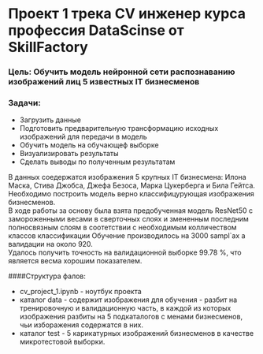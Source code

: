 # Проект 1 трека CV инженер курса профессия DataScinse от SkillFactory  

### Цель: Обучить модель нейронной сети распознаванию изображений лиц 5 известных IT бизнесменов
### Задачи: 
- Загрузить данные 
- Подготовить предварительную трансформацию исходных изображений для передачи в модель
- Обучить модель на обучающеф выборке
- Визуализировать результаты
- Сделать выводы по полученным результатам 

В данных соедержатся изображения 5 крупных IT бизнесмена: Илона Маска, Стива Джобса, Джефа Безоса, Марка Цукерберга и Била Гейтса.  
Необходимо построить модель верно классифицурующая изображения бизнесменов.  
В ходе работы за основу была взята предобученная модель ResNet50 с замороженными весами в сверточных слоях и змененным последним полносвязным слоям в соотетствии с необходимым колличеством классов классификации 
Обучение производилось на 3000 sampl`ах а валидации на около 920.  
Удалось получить точность на валидационной выборке 99.78 %, что является весма хорошим показателем.  

####Структура фалов:
- cv_project_1.ipynb - ноутбук проекта
- каталог data - содержит изображения для обучения - разбит на тренировочную и валидационную часть, в каждой из которых изображения разбиты на 5 подкаталогов с менами бизнесменов, чьи изборажения содержатся в них.
- каталог test - 5 карикатурных изображений бизнесменов в качестве микротестовой выборки.
